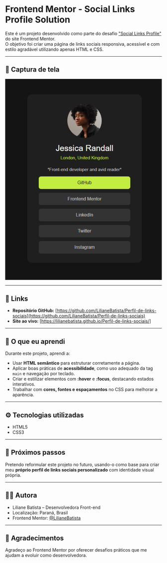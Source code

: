 # Frontend Mentor - Social Links Profile Solution

Este é um projeto desenvolvido como parte do desafio ["Social Links Profile"](https://www.frontendmentor.io/challenges/social-links-profile-UG32l9m6dQ) do site Frontend Mentor.  
O objetivo foi criar uma página de links sociais responsiva, acessível e com estilo agradável utilizando apenas HTML e CSS.

---

## 📸 Captura de tela

![Visual do projeto](./src/img/img-perfil-de-links-sociais.png)

---

## 🔗 Links

- **Repositório GitHub:** [https://github.com/LilianeBatista/Perfil-de-links-sociais](https://github.com/LilianeBatista/Perfil-de-links-sociais)
- **Site ao vivo:** [https://lilianebatista.github.io/Perfil-de-links-sociais/]

---

## 🧠 O que eu aprendi

Durante este projeto, aprendi a:

- Usar **HTML semântico** para estruturar corretamente a página.
- Aplicar boas práticas de **acessibilidade**, como uso adequado da tag `main` e navegação por teclado.
- Criar e estilizar elementos com **:hover** e **:focus**, destacando estados interativos.
- Trabalhar com **cores, fontes e espaçamentos** no CSS para melhorar a aparência.

---

## ⚙️ Tecnologias utilizadas

- HTML5
- CSS3

---

## 📝 Próximos passos

Pretendo reformular este projeto no futuro, usando-o como base para criar meu **próprio perfil de links sociais personalizado** com identidade visual própria.

---

## 👩‍💻 Autora

- Liliane Batista – Desenvolvedora Front-end
- Localização: Paraná, Brasil  
- Frontend Mentor: [@LilianeBatista](https://www.frontendmentor.io/profile/LilianeBatista)

---

## 🙏 Agradecimentos

Agradeço ao Frontend Mentor por oferecer desafios práticos que me ajudam a evoluir como desenvolvedora.
